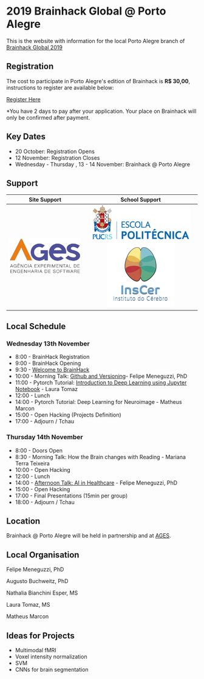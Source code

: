 # 2019 Brainhack Global @ Porto Alegre 

This is the website with information for the local Porto Alegre branch of [Brainhack Global 2019](http://www.brainhack.org/global2019/)

## Registration

The cost to participate in Porto Alegre's edition of Brainhack is **R$ 30,00**, instructions to register are available below: 

[Register Here](https://www.eventbrite.com/e/brainhack-global-porto-alegre-2019-tickets-78065113857)

*You have 2 days to pay after your application. Your place on Brainhack will only be confirmed after payment.

## Key Dates

- 20 October: Registration Opens
- 12 November: Registration Closes
- Wednesday - Thursday , 13 - 14 November: Brainhack @ Porto Alegre

## Support

| Site Support  | School Support|
| ------------- |:-------------:|
| ![alt text](logo_ages.png)         | ![alt text](logo_politecnica.png) ![alt text](logo_inscer.png) |


## Local Schedule

### Wednesday 13th November

- 8:00  - BrainHack Registration
- 9:00  - BrainHack Opening
- 9:30  - [Welcome to BrainHack](https://github.com/brainhack-poa/brainhack-poa-2019/blob/master/BrainHack2019-Apresentacao.pdf)
- 10:00 - Morning Talk: [Github and Versioning](https://github.com/brainhack-poa/brainhack-poa-2019/blob/master/brainhack-git-2019.pdf)- Felipe Meneguzzi, PhD
- 11:00 - Pytorch Tutorial: [Introduction to Deep Learning using Jupyter Notebook](https://classroom.github.com/a/hwcoDGbv) - Laura Tomaz
- 12:00 - Lunch
- 14:00 - Pytorch Tutorial: Deep Learning for Neuroimage - Matheus Marcon
- 15:00 - Open Hacking (Projects Definition)
- 17:00 - Adjourn / Tchau

### Thursday 14th November

- 8:00  - Doors Open 
- 8:30  - Morning Talk: How the Brain changes with Reading - Mariana Terra Teixeira
- 10:00 - Open Hacking
- 12:00 - Lunch
- 14:00 - [Afternoon Talk: AI in Healthcare](https://github.com/brainhack-poa/brainhack-poa-2019/blob/master/pucrs-ai-healthcare.pdf) - Felipe Meneguzzi, PhD
- 15:00 - Open Hacking
- 17:00 - Final Presentations (15min per group)
- 18:00 - Adjourn / Tchau 



## Location

Brainhack @ Porto Alegre will be held in partnership and at [AGES](http://www.ages.pucrs.br). 


## Local Organisation

Felipe Meneguzzi, PhD

Augusto Buchweitz, PhD

Nathalia Bianchini Esper, MS

Laura Tomaz, MS

Matheus Marcon


## Ideas for Projects
- Multimodal fMRI
- Voxel intensity normalization
- SVM
- CNNs for brain segmentation
